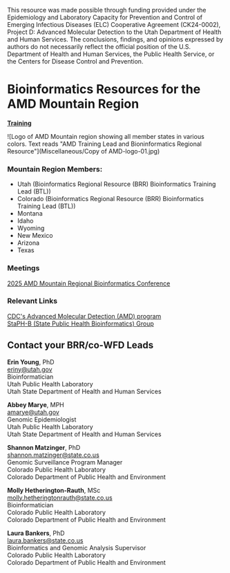 This resource was made possible through funding provided under the Epidemiology and Laboratory Capacity for Prevention and Control of Emerging Infectious Diseases (ELC) Cooperative Agreement (CK24-0002), Project D: Advanced Molecular Detection to the Utah Department of Health and Human Services. The conclusions, findings, and opinions expressed by authors do not necessarily reflect the official position of the U.S. Department of Health and Human Services, the Public Health Service, or the Centers for Disease Control and Prevention.

# Bioinformatics Resources for the AMD Mountain Region
[<ins>**Training**</ins>](Training/Training.md)

![Logo of AMD Mountain region showing all member states in various colors. Text reads "AMD Training Lead and Bioninformatics Regional Resource"](Miscellaneous/Copy of AMD-logo-01.jpg)
### Mountain Region Members:
* Utah (Bioinformatics Regional Resource (BRR) Bioinformatics Training Lead (BTL))
* Colorado (Bioinformatics Regional Resource (BRR) Bioinformatics Training Lead (BTL))
* Montana
* Idaho
* Wyoming
* New Mexico
* Arizona
* Texas

### Meetings
[2025 AMD Mountain Regional Bioinformatics Conference](MT_AMDCon2025/MT_AMDCon2025.md)

### Relevant Links
[CDC's Advanced Molecular Detection (AMD) program](https://www.cdc.gov/advanced-molecular-detection/about/?CDC_AAref_Val=https://www.cdc.gov/amd/who-we-are/index.html)\
[StaPH-B (State Public Health Bioinformatics) Group](https://linktr.ee/staphb)

## Contact your BRR/co-WFD Leads
**Erin Young**, PhD\
[eriny@utah.gov](eriny@utah.gov)\
Bioinformatician\
Utah Public Health Laboratory\
Utah State Department of Health and Human Services

**Abbey Marye**, MPH\
[amarye@utah.gov](amarye@utah.gov)\
Genomic Epidemiologist\
Utah Public Health Laboratory\
Utah State Department of Health and Human Services

**Shannon Matzinger**, PhD\
[shannon.matzinger@state.co.us](shannon.matzinger@state.co.us)\
Genomic Surveillance Program Manager\
Colorado Public Health Laboratory\
Colorado Department of Public Health and Environment

**Molly Hetherington-Rauth**, MSc\
[molly.hetheringtonrauth@state.co.us](molly.hetheringtonrauth@state.co.us)\
Bioinformatician\
Colorado Public Health Laboratory\
Colorado Department of Public Health and Environment

**Laura Bankers**, PhD\
[laura.bankers@state.co.us](laura.bankers@state.co.us)\
Bioinformatics and Genomic Analysis Supervisor\
Colorado Public Health Laboratory\
Colorado Department of Public Health and Environment
